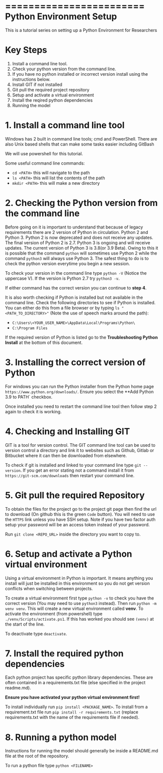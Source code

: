 ========================
Python Environment Setup
========================

This is a tutorial series on setting up a Python Environment for Researchers

# Key Steps

1. Install a command line tool.
2. Check your python version from the command line.
3. If you have no python installed or incorrect version install using the instructions below.
4. Install GIT if not installed
5. Git pull the required project repository
6. Setup and activate a virtual environment
7. Install the reqired python dependencies
8. Running the model




# 1. Install a command line tool

Windows has 2 built in command line tools; cmd and PowerShell.
There are also Unix based shells that can make some tasks easier including GitBash

We will use powershell for this tutorial.

Some useful command line commands:

 - `cd <PATH>` this will navigate to the path
 - `ls <PATH>` this will list the contents of the path
 - `mkdir <PATH>` this will make a new directory

# 2. Checking the Python version from the command line

Before going on it is important to understand that because of legacy requirements there are 2 version of Python in circulation.
Python 2 and Python 3. Python 2 is now deprecated and does not receive any updates. The final version of Python 2 is 2.7.
Python 3 is ongoing and will receive updates. The current version of Python 3 is 3.8(or 3.9 Beta).
Owing to this it is possible that the command `python` will sometimes use Python 2 while the command `python3` will always use Python 3.
The safest thing to do is to check the python version everytime you begin a new session.

To check your version in the command line type `python -V` (Notice the uppercase V). If the version is Python 2.7 try `python3 -v`.

If either command has the correct version you can continue to **step 4**.

It is also worth checking if Python is installed but not available in the command line. Check the following directories to see if Python is installed. You can either do this from a file browser or by typing `ls "<PATH_TO_DIRECTORY>"` (Note the use of speech marks around the path):

 - `C:\Users\<YOUR_USER_NAME>\AppData\Local\Programs\Python\`
 - `C:\Program Files`

If the required version of Python is listed go to the **Troubleshooting Python Install** at the bottom of this document.

# 3. Installing the correct version of Python

For windows you can run the Python installer from the Python home page `https://www.python.org/downloads/`. Ensure you select the **Add Python 3.9 to PATH` checkbox.

Once installed you need to restart the command line tool then follow step 2 again to check it is working.

# 4. Checking and Installing GIT

GIT is a tool for version control. The GIT command line tool can be used to version control a directory and link it to websites such as Github, Gitlab or Bitbucket where it can then be downloaded from elsewhere.

To check if git is installed and linked to your command line type `git --version`. If you get an error stating not a command install it from `https://git-scm.com/downloads` then restart your command line.

# 5. Git pull the required Repository

To obtain the files for the project go to the project git page then find the url to download (On github this is the green `Code` button). You will need to use the `HTTPS` link unless you have SSH setup.
Note if you have two factor auth setup your password will be an access token instead of your password.

Run `git clone <REPO_URL>` inside the directory you want to copy to.

# 6. Setup and activate a Python virtual environment

Using a virtual environment in Python is important. It means anything you install will just be installed in this environment so you do not get version conflicts when switching between projects.

To create a virtual environment first type `python -v` to check you have the correct version (You may need to use `python3` instead).
Then run `python -m venv venv`. This will create a new virtual environment called **venv**. To activate the environment (from powershell) type `./venv/Scripts/activate.ps1`. If this has worked you should see `(venv)` at the start of the line.

To deactivate type `deactivate`.

# 7. Install the required python dependencies

Each python project has specific python library dependencies. These are often contained in a requirements.txt file (else specified in the project readme.md).

**Ensure you have activated your python virtual environment first!**

To install individually run `pip install <PACKAGE_NAME>`.
To install from a requirement.txt file run `pip install -r requirements.txt` (replace requirements.txt with the name of the requirements file if needed).

# 8. Running a python model
Instructions for running the model should generally be inside a README.md file at the root of the repository.

To run a python file type `python <FILENAME>`
